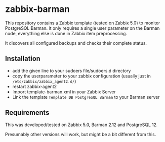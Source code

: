# zabbix-barman

This repository contains a Zabbix template (tested on Zabbix 5.0)
to monitor PostgreSQL Barman. It only requires a single user parameter
on the Barman node, everything else is done in Zabbix item preprocessing.

It discovers all configured backups and checks their complete status.

## Installation

- add the given line to your sudoers file/sudoers.d directory
- copy the userparameter to your zabbix configuration
  (usually just in `/etc/zabbix/zabbix_agent2.d/`)
- restart zabbix-agent2
- Import template-barman.xml in your Zabbix Server
- Link the template `Template DB PostgreSQL Barman` to your Barman server

## Requirements

This was developed/tested on Zabbix 5.0, Barman 2.12 and PostgreSQL 12.

Presumably other versions will work, but might be a bit different from this.
